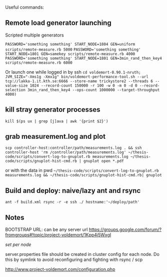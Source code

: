 Useful commands:

## Remote load generator launching

Scripted multiple generators

`PASSWORD='something something' START_NODE=1804 GEN=uniform scripts/remote-measure.rb 5000`
`PASSWORD='something something' START_NODE=1801 GEN=samekey scripts/remote-measure.rb 4000`
`PASSWORD='something something' START_NODE=1801 GEN=3min_rand_then_key4 scripts/remote-measure.rb 6000`

Or launch one while logged in by ssh
``
cd voldemort-0.90.1-nruth; JVM_SIZE="-Xms1g -Xmx1g" bin/voldemort-performance-tool.sh --url tcp://lakka-1.it.kth.se:6666 --store-name trickystore2 --threads 6 --value-size 1024 --record-count 150000 -r 100 -w 0 -m 0 -d 0 --record-selection 3min_rand_then_key4 --ops-count 1000000 --target-throughput 4000)
``

## kill stray generator processes

`kill $(ps ux | grep [j]ava | awk '{print $2}')`

## grab measurement.log and plot

``
scp controller-host:controller/path/measurements.log . && ssh controller-host 'rm /controller/path/measurements.log'
~/thesis-code/scripts/convert-log-to-gnuplot.rb measurements.log
~/thesis-code/scripts/gnuplot-hist-cmd.rb | gnuplot
open *.pdf
``

or with the data in pwd
``
~/thesis-code/scripts/convert-log-to-gnuplot.rb measurements.log && ~/thesis-code/scripts/gnuplot-hist-cmd.rb| gnuplot
``

## Build and deploy: naive/lazy ant and rsync

``ant -f build.xml
rsync -r -e ssh ./ hostname:'~/deploy/path'
``

## Notes

BOOTSTRAP URL:
can be any server url
https://groups.google.com/forum/?fromgroups#!topic/project-voldemort/1Kpp4j5WxgI

*set per node*

server.properties file should be created in cluster config for each node.
Do this by symlink to avoid reconfiguring and fighting with rsync / scp

 http://www.project-voldemort.com/configuration.php
